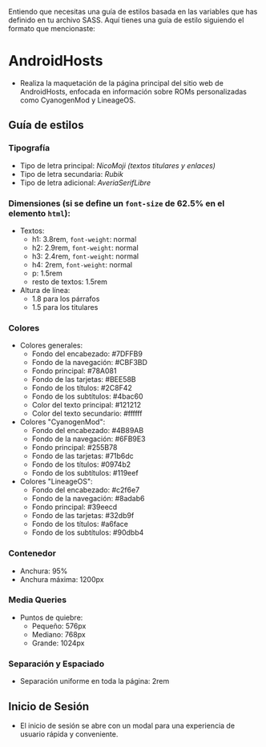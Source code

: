 Entiendo que necesitas una guía de estilos basada en las variables que has definido en tu archivo SASS. Aquí tienes una guía de estilo siguiendo el formato que mencionaste:

# AndroidHosts
- Realiza la maquetación de la página principal del sitio web de AndroidHosts, enfocada en información sobre ROMs personalizadas como CyanogenMod y LineageOS.

## Guía de estilos

### Tipografía
- Tipo de letra principal: *NicoMoji (textos titulares y enlaces)*
- Tipo de letra secundaria: *Rubik*
- Tipo de letra adicional: *AveriaSerifLibre*

### Dimensiones (si se define un `font-size` de 62.5% en el elemento `html`):
- Textos:
  - h1: 3.8rem, `font-weight`: normal
  - h2: 2.9rem, `font-weight`: normal
  - h3: 2.4rem, `font-weight`: normal
  - h4: 2rem, `font-weight`: normal
  - p: 1.5rem
  - resto de textos: 1.5rem
- Altura de línea:
  - 1.8 para los párrafos
  - 1.5 para los titulares

### Colores
- Colores generales:
  - Fondo del encabezado: #7DFFB9
  - Fondo de la navegación: #CBF3BD
  - Fondo principal: #78A081
  - Fondo de las tarjetas: #BEE58B
  - Fondo de los títulos: #2C8F42
  - Fondo de los subtítulos: #4bac60
  - Color del texto principal: #121212
  - Color del texto secundario: #ffffff
- Colores "CyanogenMod":
  - Fondo del encabezado: #4B89AB
  - Fondo de la navegación: #6FB9E3
  - Fondo principal: #255B78
  - Fondo de las tarjetas: #71b6dc
  - Fondo de los títulos: #0974b2
  - Fondo de los subtítulos: #119eef
- Colores "LineageOS":
  - Fondo del encabezado: #c2f6e7
  - Fondo de la navegación: #8adab6
  - Fondo principal: #39eecd
  - Fondo de las tarjetas: #32db9f
  - Fondo de los títulos: #a6face
  - Fondo de los subtítulos: #90dbb4

### Contenedor
- Anchura: 95%
- Anchura máxima: 1200px

### Media Queries
- Puntos de quiebre:
  - Pequeño: 576px
  - Mediano: 768px
  - Grande: 1024px

### Separación y Espaciado
- Separación uniforme en toda la página: 2rem

## Inicio de Sesión
- El inicio de sesión se abre con un modal para una experiencia de usuario rápida y conveniente.